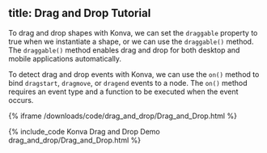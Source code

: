 title: Drag and Drop Tutorial
---

To drag and drop shapes with Konva, we can set the `draggable` property
to true when we instantiate a shape, or we can use the `draggable()` method.
The `draggable()` method enables drag and drop for both desktop and mobile
applications automatically.

To detect drag and drop events with Konva, we can use the `on()` method to
bind `dragstart`, `dragmove`, or `dragend` events to a node.
The `on()` method requires an event type and a function to be executed when the event occurs.

{% iframe /downloads/code/drag_and_drop/Drag_and_Drop.html %}

{% include_code Konva Drag and Drop Demo drag_and_drop/Drag_and_Drop.html %}